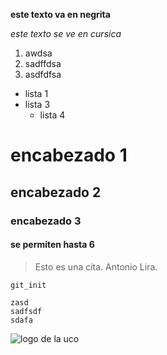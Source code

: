 **este texto va en negrita**

*este texto se ve en cursica*

1. awdsa
2. sadffdsa
3. asdfdfsa

* lista 1
* lista 3
  * lista 4

# encabezado 1
## encabezado 2
### encabezado 3
#### se permiten hasta 6

> Esto es una cita. Antonio Lira.

`git_init`

```
zasd
sadfsdf
sdafa
```

![logo de la uco](https://www.google.com/search?q=logo+uco&client=firefox-b-ab&tbm=isch&source=iu&ictx=1&fir=MFaYRzD_6QJw7M%253A%252CKheFhMl-lgfx6M%252C_&usg=AI4_-kSW4aNUm4III3ugzlOFiycan-HrdA&sa=X&ved=2ahUKEwjVv6ODmNjdAhVBgxoKHVVoAJQQ9QEwAXoECAYQBg#imgrc=MFaYRzD_6QJw7M:)
